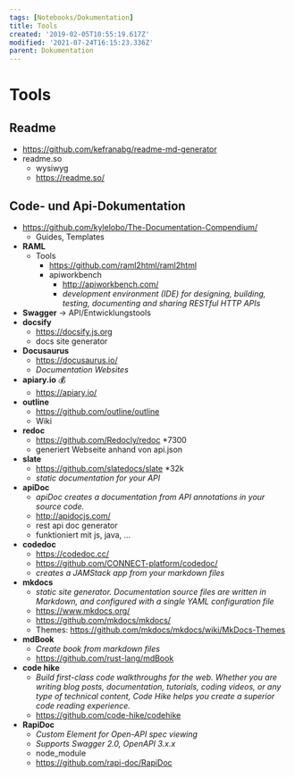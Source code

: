 ```yaml
---
tags: [Notebooks/Dokumentation]
title: Tools
created: '2019-02-05T10:55:19.617Z'
modified: '2021-07-24T16:15:23.336Z'
parent: Dokumentation
---
```


# Tools

## Readme
- <https://github.com/kefranabg/readme-md-generator>
- readme.so
  - wysiwyg
  - <https://readme.so/>


## Code- und Api-Dokumentation
- <https://github.com/kylelobo/The-Documentation-Compendium/>
  - Guides, Templates
- **RAML**
  - Tools
    - <https://github.com/raml2html/raml2html>
    - apiworkbench
      - <http://apiworkbench.com/>
      - *development environment (IDE) for designing, building, testing, documenting and sharing RESTful HTTP APIs*
- **Swagger** -> API/Entwicklungstools
- **docsify**
  - <https://docsify.js.org>
  - docs site generator
- **Docusaurus**
  - <https://docusaurus.io/>
  - *Documentation Websites*
- **apiary.io** 💰
  - <https://apiary.io/>
- **outline**
  - <https://github.com/outline/outline>
  - Wiki
- **redoc**
  - <https://github.com/Redocly/redoc> *7300
  - generiert Webseite anhand von api.json
- **slate**
  - <https://github.com/slatedocs/slate> *32k
  - *static documentation for your API*
- **apiDoc**
  - *apiDoc creates a documentation from API annotations in your source code.*
  - <http://apidocjs.com/>
  - rest api doc generator
  - funktioniert mit js, java, ...
- **codedoc**
  - <https://codedoc.cc/>
  - <https://github.com/CONNECT-platform/codedoc/>
  - *creates a JAMStack app from your markdown files*
- **mkdocs**
  - *static site generator. Documentation source files are written in Markdown, and configured with a single YAML configuration file*
  - <https://www.mkdocs.org/>
  - <https://github.com/mkdocs/mkdocs/>
  - Themes: <https://github.com/mkdocs/mkdocs/wiki/MkDocs-Themes>
- **mdBook**
  - *Create book from markdown files*
  - <https://github.com/rust-lang/mdBook>
- **code hike**
  - *Build first-class code walkthroughs for the web. Whether you are writing blog posts, documentation, tutorials, coding videos, or any type of technical content, Code Hike helps you create a superior code reading experience.*
  - <https://github.com/code-hike/codehike>
- **RapiDoc**
  - *Custom Element for Open-API spec viewing*
  - *Supports Swagger 2.0, OpenAPI 3.x.x*
  - node_module
  - <https://github.com/rapi-doc/RapiDoc> 
